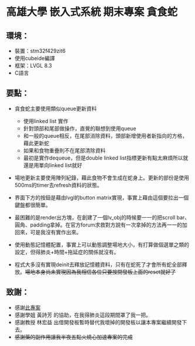 # 高雄大學 嵌入式系統 期末專案 貪食蛇

## 環境：

- 裝置：stm32f429zit6
- 使用cubeide編譯
- 框架：LVGL 8.3
- C語言

## 要點：

- 貪食蛇主要使用類似queue更新資料
    - 使用linked list 實作
    - 針對頭部和尾部做操作，直覺的聯想到使用queue
    - 和一般的queue相反，在尾部消除資料，頭部新增使用者新指向的方格，藉此更新蛇
    - 如果和食物重疊則不在尾部清除資料
    - 最初是實作dequeue，但是double linked list指標更新有點太麻煩所以就還是用單向linked list就好

- 場地更新主要使用陣列紀錄，藉此食物不會生成在蛇身上。更新的部份是使用500ms的timer去refresh資料的狀態。

- 界面下方的按鈕是藉由lvgl的button matrix實現，事實上藉由這個要拉出一個鍵盤都很簡單。

- 最困難的是render出方塊，在創建了一個lv_obj的時候要一一的把scroll bar、圓角、padding拿掉。在官方forum求救對方說有一次拿掉的方法再一一的加回來，可是我沒有實作出來。

- 使用動態記憶體配置，事實上可以動態調整場地大小，有打算做個選單之類的設定，但得肺炎+時間+拖延症的關係就沒有。

- 程式大多沒有實現deinit去釋放記憶體資料，只有在蛇死了才會所有蛇全部釋放。~~場地本身尚未實現因為我相信各位只要按開發板上面的reset就好了~~

## 致謝：

- 感謝[此專案](https://github.com/lvgl/lv_port_stm32f429_disco)
- 感謝學姐 黃詩芳 的協助，在我得肺炎這段期間罩了我一把。
- 感謝教授 林宏益 出借開發板暫時替代我壞掉的開發板以讓本專案繼續開發下去。
- ~~感謝藥的副作用讓我半夜五點火燒心加速專案的完成~~